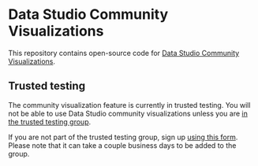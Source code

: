 # Data Studio Community Visualizations

This repository contains open-source code for [Data Studio Community
Visualizations](https://developers.google.com/datastudio/visualization).


## Trusted testing
The community visualization feature is currently in trusted testing. You will
not be able to use Data Studio community visualizations unless you are [in the
trusted testing
group](https://groups.google.com/forum/#!forum/data-studio-dev-whitelist-cv).

If you are not part of the trusted testing group, sign up [using this
form](https://docs.google.com/forms/d/e/1FAIpQLSeYSUq-ligS_ld1iefqYXjDnCnrEgSbgSxWmLwyC45JlUrfOQ/viewform).
Please note that it can take a couple business days to be added to the group.

